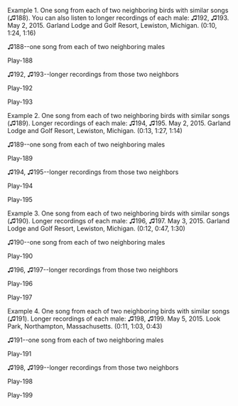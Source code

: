 Example 1. One song from each of two neighboring birds with similar songs (♫188). You can also listen to longer recordings of each male: ♫192, ♫193. May 2, 2015. Garland Lodge and Golf Resort, Lewiston, Michigan.
(0:10, 1:24, 1:16)

♫188--one song from each of two neighboring males

Play-188

♫192, ♫193--longer recordings from those two neighbors

Play-192

Play-193

Example 2. One song from each of two neighboring birds with similar songs (♫189). Longer recordings of each male: ♫194, ♫195. May 2, 2015. Garland Lodge and Golf Resort, Lewiston, Michigan. (0:13, 1:27, 1:14)

♫189--one song from each of two neighboring males

Play-189

♫194, ♫195--longer recordings from those two neighbors

Play-194

Play-195

Example 3. One song from each of two neighboring birds with similar songs (♫190). Longer recordings of each male: ♫196, ♫197. May 3, 2015. Garland Lodge and Golf Resort, Lewiston, Michigan. (0:12, 0:47, 1:30)

♫190--one song from each of two neighboring males

Play-190

♫196, ♫197--longer recordings from those two neighbors

Play-196

Play-197

Example 4. One song from each of two neighboring birds with similar songs (♫191). Longer recordings of each male: ♫198, ♫199. May 5, 2015. Look Park, Northampton, Massachusetts. (0:11, 1:03, 0:43)

♫191--one song from each of two neighboring males

Play-191

♫198, ♫199--longer recordings from those two neighbors

Play-198

Play-199
